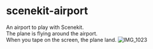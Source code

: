 # scenekit-airport
An airport to play with Scenekit.<br>
The plane is flying around the airport. <br> 
When you tape on the screen, the plane land. 
![IMG_1023](https://user-images.githubusercontent.com/62327230/199774139-8b5e822e-b12c-4e3d-92e3-f6b8eb1cdc54.jpeg)
